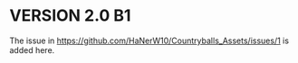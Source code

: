 # VERSION 2.0 B1
The issue in https://github.com/HaNerW10/Countryballs_Assets/issues/1 is added here.
